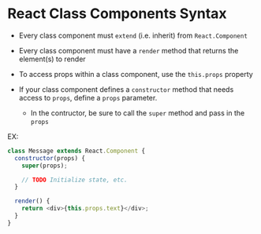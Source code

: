 # React Class Components Syntax

- Every class component must `extend` (i.e. inherit) from `React.Component`

- Every class component must have a `render` method that returns the element(s) to render

- To access props within a class component, use the `this.props` property

- If your class component defines a `constructor` method that needs access to `props`, define a `props` parameter.
  - In the contructor, be sure to call the `super` method and pass in the `props`

EX:

```javascript
class Message extends React.Component {
  constructor(props) {
    super(props);

    // TODO Initialize state, etc.
  }

  render() {
    return <div>{this.props.text}</div>;
  }
}
```
